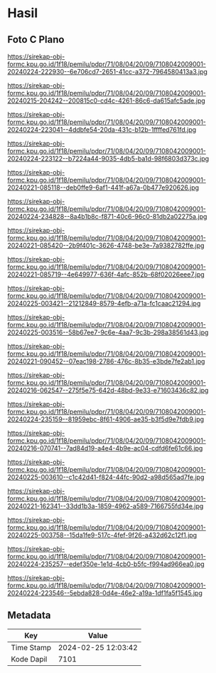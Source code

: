 # Hasil

## Foto C Plano

https://sirekap-obj-formc.kpu.go.id/1f18/pemilu/pdpr/71/08/04/20/09/7108042009001-20240224-222930--6e706cd7-2651-41cc-a372-7964580413a3.jpg

https://sirekap-obj-formc.kpu.go.id/1f18/pemilu/pdpr/71/08/04/20/09/7108042009001-20240215-204242--200815c0-cd4c-4261-86c6-da615afc5ade.jpg

https://sirekap-obj-formc.kpu.go.id/1f18/pemilu/pdpr/71/08/04/20/09/7108042009001-20240224-223041--4ddbfe54-20da-431c-b12b-1ffffed761fd.jpg

https://sirekap-obj-formc.kpu.go.id/1f18/pemilu/pdpr/71/08/04/20/09/7108042009001-20240224-223122--b7224a44-9035-4db5-ba1d-98f6803d373c.jpg

https://sirekap-obj-formc.kpu.go.id/1f18/pemilu/pdpr/71/08/04/20/09/7108042009001-20240221-085118--deb0ffe9-6af1-441f-a67a-0b477e920626.jpg

https://sirekap-obj-formc.kpu.go.id/1f18/pemilu/pdpr/71/08/04/20/09/7108042009001-20240224-234828--8a4b1b8c-f871-40c6-96c0-81db2a02275a.jpg

https://sirekap-obj-formc.kpu.go.id/1f18/pemilu/pdpr/71/08/04/20/09/7108042009001-20240221-085420--2b9f401c-3626-4748-be3e-7a9382782ffe.jpg

https://sirekap-obj-formc.kpu.go.id/1f18/pemilu/pdpr/71/08/04/20/09/7108042009001-20240221-085719--4e649977-636f-4afc-852b-68f02026eee7.jpg

https://sirekap-obj-formc.kpu.go.id/1f18/pemilu/pdpr/71/08/04/20/09/7108042009001-20240225-003421--21212849-8579-4efb-a71a-fc1caac21294.jpg

https://sirekap-obj-formc.kpu.go.id/1f18/pemilu/pdpr/71/08/04/20/09/7108042009001-20240225-003516--58b67ee7-9c6e-4aa7-9c3b-298a38561d43.jpg

https://sirekap-obj-formc.kpu.go.id/1f18/pemilu/pdpr/71/08/04/20/09/7108042009001-20240221-090452--07eac198-2786-476c-8b35-e3bde7fe2ab1.jpg

https://sirekap-obj-formc.kpu.go.id/1f18/pemilu/pdpr/71/08/04/20/09/7108042009001-20240216-062547--275f5e75-642d-48bd-9e33-e71603436c82.jpg

https://sirekap-obj-formc.kpu.go.id/1f18/pemilu/pdpr/71/08/04/20/09/7108042009001-20240224-235159--81959ebc-8f61-4906-ae35-b3f5d9e7fdb9.jpg

https://sirekap-obj-formc.kpu.go.id/1f18/pemilu/pdpr/71/08/04/20/09/7108042009001-20240216-070741--7ad84d19-a4e4-4b9e-ac04-cdfd6fe61c66.jpg

https://sirekap-obj-formc.kpu.go.id/1f18/pemilu/pdpr/71/08/04/20/09/7108042009001-20240225-003610--c1c42d41-f824-44fc-90d2-a98d565ad7fe.jpg

https://sirekap-obj-formc.kpu.go.id/1f18/pemilu/pdpr/71/08/04/20/09/7108042009001-20240221-162341--33dd1b3a-1859-4962-a589-7166755fd34e.jpg

https://sirekap-obj-formc.kpu.go.id/1f18/pemilu/pdpr/71/08/04/20/09/7108042009001-20240225-003758--15da1fe9-517c-4fef-9f26-a432d62c12f1.jpg

https://sirekap-obj-formc.kpu.go.id/1f18/pemilu/pdpr/71/08/04/20/09/7108042009001-20240224-235257--edef350e-1e1d-4cb0-b5fc-f994ad966ea0.jpg

https://sirekap-obj-formc.kpu.go.id/1f18/pemilu/pdpr/71/08/04/20/09/7108042009001-20240224-223546--5ebda828-0d4e-46e2-a19a-1df1fa5f1545.jpg


## Metadata

| Key        | Value               |
| ---------- | ------------------- |
| Time Stamp | 2024-02-25 12:03:42 |
| Kode Dapil | 7101                |



